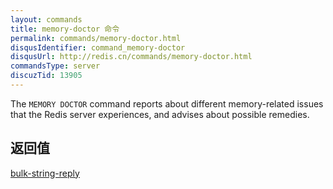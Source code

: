 ```yaml
---
layout: commands
title: memory-doctor 命令
permalink: commands/memory-doctor.html
disqusIdentifier: command_memory-doctor
disqusUrl: http://redis.cn/commands/memory-doctor.html
commandsType: server
discuzTid: 13905
---
```


The `MEMORY DOCTOR` command reports about different memory-related issues that
the Redis server experiences, and advises about possible remedies.

## 返回值

[bulk-string-reply](/topics/protocol.html#bulk-string-reply)